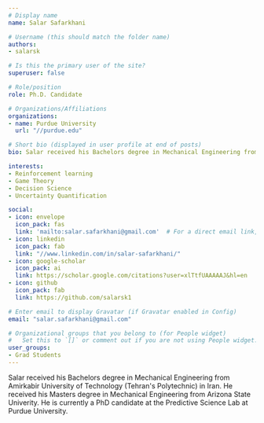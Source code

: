 ```yaml
---
# Display name
name: Salar Safarkhani

# Username (this should match the folder name)
authors:
- salarsk

# Is this the primary user of the site?
superuser: false

# Role/position
role: Ph.D. Candidate

# Organizations/Affiliations
organizations:
- name: Purdue University
  url: "//purdue.edu"

# Short bio (displayed in user profile at end of posts)
bio: Salar received his Bachelors degree in Mechanical Engineering from Amirkabir University of Technology (Tehran's Polytechnic) in Iran. He received his Masters degree in Mechanical Engineering from Arizona State Univerity. He is currently a PhD candidate at the Predictive Science Lab at Purdue University.

interests:
- Reinforcement learning
- Game Theory
- Decision Science
- Uncertainty Quantification

social:
- icon: envelope
  icon_pack: fas
  link: 'mailto:salar.safarkhani@gmail.com'  # For a direct email link, use "mailto:test@example.org".
- icon: linkedin
  icon_pack: fab
  link: "//www.linkedin.com/in/salar-safarkhani/"
- icon: google-scholar
  icon_pack: ai
  link: https://scholar.google.com/citations?user=xlTtfUAAAAAJ&hl=en
- icon: github
  icon_pack: fab
  link: https://github.com/salarsk1

# Enter email to display Gravatar (if Gravatar enabled in Config)
email: "salar.safarkhani@gmail.com"

# Organizational groups that you belong to (for People widget)
#   Set this to `[]` or comment out if you are not using People widget.  
user_groups:
- Grad Students
---
```


Salar received his Bachelors degree in Mechanical Engineering from Amirkabir University of Technology (Tehran's Polytechnic) in Iran. He received his Masters degree in Mechanical Engineering from Arizona State Univerity. He is currently a PhD candidate at the Predictive Science Lab at Purdue University.
